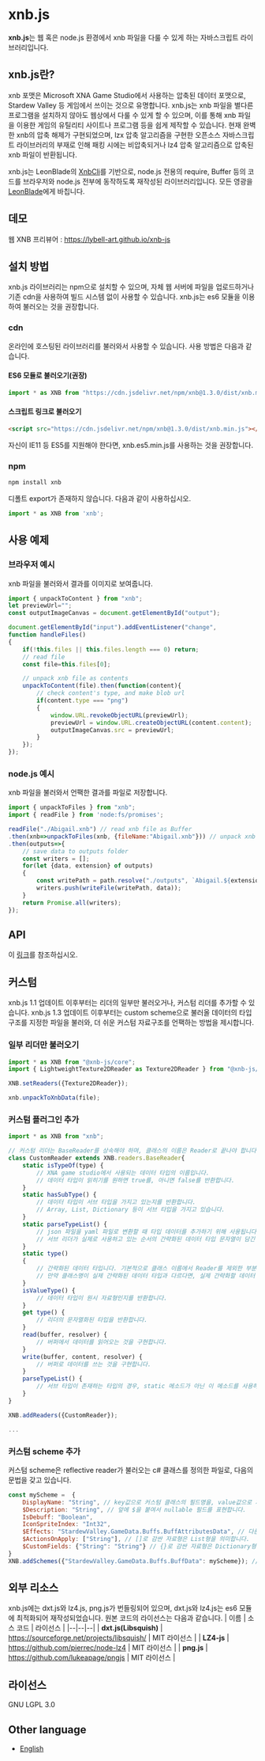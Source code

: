 xnb.js 
=============
**xnb.js**는 웹 혹은 node.js 환경에서 xnb 파일을 다룰 수 있게 하는 자바스크립트 라이브러리입니다.

## xnb.js란?
xnb 포맷은 Microsoft XNA Game Studio에서 사용하는 압축된 데이터 포맷으로, Stardew Valley 등 게임에서 쓰이는 것으로 유명합니다. xnb.js는 xnb 파일을 별다른 프로그램을 설치하지 않아도 웹상에서 다룰 수 있게 할 수 있으며, 이를 통해 xnb 파일을 이용한 게임의 유틸리티 사이트나 프로그램 등을 쉽게 제작할 수 있습니다.
현재 완벽한 xnb의 압축 해제가 구현되었으며, lzx 압축 알고리즘을 구현한 오픈소스 자바스크립트 라이브러리의 부재로 인해 패킹 시에는 비압축되거나 lz4 압축 알고리즘으로 압축된 xnb 파일이 반환됩니다.

xnb.js는 LeonBlade의 [XnbCli](https://github.com/LeonBlade/xnbcli)를 기반으로, node.js 전용의 require, Buffer 등의 코드를 브라우저와 node.js 전부에 동작하도록 재작성된 라이브러리입니다. 모든 영광을 [LeonBlade](https://github.com/LeonBlade/)에게 바칩니다.

## 데모
웹 XNB 프리뷰어 : https://lybell-art.github.io/xnb-js

## 설치 방법
xnb.js 라이브러리는 npm으로 설치할 수 있으며, 자체 웹 서버에 파일을 업로드하거나 기존 cdn을 사용하여 빌드 시스템 없이 사용할 수 있습니다.
xnb.js는 es6 모듈을 이용하여 불러오는 것을 권장합니다.

### cdn
온라인에 호스팅된 라이브러리를 불러와서 사용할 수 있습니다. 사용 방법은 다음과 같습니다.

#### ES6 모듈로 불러오기(권장)
```js
import * as XNB from "https://cdn.jsdelivr.net/npm/xnb@1.3.0/dist/xnb.module.js";
```
#### 스크립트 링크로 불러오기
```html
<script src="https://cdn.jsdelivr.net/npm/xnb@1.3.0/dist/xnb.min.js"></script>
```
자신이 IE11 등 ES5를 지원해야 한다면, xnb.es5.min.js를 사용하는 것을 권장합니다.

### npm
```sh
npm install xnb
```
디폴트 export가 존재하지 않습니다. 다음과 같이 사용하십시오.
```js
import * as XNB from 'xnb';
```

## 사용 예제

### 브라우저 예시
xnb 파일을 불러와서 결과를 이미지로 보여줍니다.
```js
import { unpackToContent } from "xnb";
let previewUrl="";
const outputImageCanvas = document.getElementById("output");

document.getElementById("input").addEventListener("change", 
function handleFiles()
{
	if(!this.files || this.files.length === 0) return;
	// read file
	const file=this.files[0];

	// unpack xnb file as contents
	unpackToContent(file).then(function(content){
		// check content's type, and make blob url
		if(content.type === "png")
		{
			window.URL.revokeObjectURL(previewUrl);
			previewUrl = window.URL.createObjectURL(content.content);
			outputImageCanvas.src = previewUrl;
		}
	});
});
```
### node.js 예시
xnb 파일을 불러와서 언팩한 결과를 파일로 저장합니다.
```js
import { unpackToFiles } from "xnb";
import { readFile } from 'node:fs/promises';

readFile("./Abigail.xnb") // read xnb file as Buffer
.then(xnb=>unpackToFiles(xnb, {fileName:"Abigail.xnb"})) // unpack xnb file
.then(outputs=>{
	// save data to outputs folder
	const writers = [];
	for(let {data, extension} of outputs)
	{
		const writePath = path.resolve("./outputs", `Abigail.${extension}`);
		writers.push(writeFile(writePath, data));
	}
	return Promise.all(writers);
});
```
## API
이 [링크](https://github.com/lybell-art/xnb-js/blob/main/api-ko.md)를 참조하십시오.

## 커스텀
xnb.js 1.1 업데이트 이후부터는 리더의 일부만 불러오거나, 커스텀 리더를 추가할 수 있습니다.
xnb.js 1.3 업데이트 이후부터는 custom scheme으로 불러올 데이터의 타입 구조를 지정한 파일을 불러와, 더 쉬운 커스텀 자료구조를 언팩하는 방법을 제시합니다.

### 일부 리더만 불러오기
```js
import * as XNB from "@xnb-js/core";
import { LightweightTexture2DReader as Texture2DReader } from "@xnb-js/readers";

XNB.setReaders({Texture2DReader});

xnb.unpackToXnbData(file);
```

### 커스텀 플러그인 추가
```js
import * as XNB from "xnb";

// 커스텀 리더는 BaseReader를 상속해야 하며, 클래스의 이름은 Reader로 끝나야 합니다.
class CustomReader extends XNB.readers.BaseReader{
	static isTypeOf(type) {
		// XNA game studio에서 사용되는 데이터 타입의 이름입니다.
		// 데이터 타입이 읽히기를 원하면 true를, 아니면 false를 반환합니다.
	}
	static hasSubType() {
		// 데이터 타입이 서브 타입을 가지고 있는지를 반환합니다.
		// Array, List, Dictionary 등이 서브 타입을 가지고 있습니다.
	}
	static parseTypeList() {
		// json 파일을 yaml 파일로 변환할 때 타입 데이터를 추가하기 위해 사용됩니다.
		// 서브 리더가 실제로 사용하고 있는 순서의 간략화된 데이터 타입 문자열이 담긴 배열을 반환합니다.
	}
	static type()
	{
		// 간략화된 데이터 타입니다. 기본적으로 클래스 이름에서 Reader를 제외한 부분이 반환됩니다.
		// 만약 클래스명이 실제 간략화된 데이터 타입과 다르다면, 실제 간략화할 데이터 타입을 반환해 주세요.
	}
	isValueType() {
		// 데이터 타입이 원시 자료형인지를 반환합니다.
	}
	get type() {
		// 리더의 문자열화된 타입을 반환합니다.
	}
	read(buffer, resolver) {
		// 버퍼에서 데이터를 읽어오는 것을 구현합니다.
	}
	write(buffer, content, resolver) {
		// 버퍼로 데이터를 쓰는 것을 구현합니다.
	}
	parseTypeList() {
		// 서브 타입이 존재하는 타입의 경우, static 메소드가 아닌 이 메소드를 사용하시기 바랍니다.
	}
}

XNB.addReaders({CustomReader});

...
```

### 커스텀 scheme 추가
커스텀 scheme은 reflective reader가 불러오는 c# 클래스를 정의한 파일로, 다음의 문법을 갖고 있습니다.
```javascript
const myScheme =  {
	DisplayName: "String", // key값으로 커스텀 클래스의 필드명을, value값으로 자료형의 타입(Reader와 동일)을 지정합니다.
	$Description: "String", // 앞에 $을 붙여서 nullable 필드를 표현합니다.
	IsDebuff: "Boolean",
	IconSpriteIndex: "Int32",
	$Effects: "StardewValley.GameData.Buffs.BuffAttributesData", // 다른 커스텀 클래스를 불러오는 경우 C# 클래스의 풀 네임을 적어주세요.
	$ActionsOnApply: ["String"], // []로 감싼 자료형은 List형을 의미합니다.
	$CustomFields: {"String": "String"} // {}로 감싼 자료형은 Dictionary형을 의미합니다.
}
XNB.addSchemes({"StardewValley.GameData.Buffs.BuffData": myScheme}); // key값으로 해당 c# 클래스의 풀 네임이 들어갑니다.
```


## 외부 리소스
xnb.js에는 dxt.js와 lz4.js, png.js가 번들링되어 있으며, dxt.js와 lz4.js는 es6 모듈에 최적화되어 재작성되었습니다.
원본 코드의 라이선스는 다음과 같습니다.
| 이름 | 소스 코드 | 라이선스 |
|--|--|--|
| **dxt.js(Libsquish)** | https://sourceforge.net/projects/libsquish/ | MIT 라이선스 |
| **LZ4-js** | https://github.com/pierrec/node-lz4 | MIT 라이선스 |
| **png.js** | https://github.com/lukeapage/pngjs | MIT 라이선스 |

## 라이선스
GNU LGPL 3.0

## Other language
- [English](https://github.com/lybell-art/xnb-js/blob/main/readme.md)
